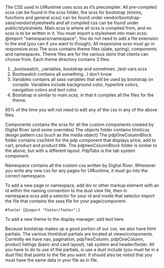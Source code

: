 The CSS used in UIRuntime uses scss as it’s precompiler. All pre-compiled scss can be found in the scss folder, the scss for bootstrap (mixins, functions and general scss) can be found under vendor/bootstrap-sass/vendor/stylesheets and all compiled css can be found under public/stylesheets.
Main.scss is where all scss is compiled from, and no scss is to be written in it. You must import a stylesheet into main.scss: @import "namespace/namespace";
You do not need to add a file extension to the end (you can if you want to though);
All responsive scss must go in responsive.scss
The scss contains theme files (slate, spring), components and namespaces.
Theme files are for the various skins that clients can choose from. Each theme directory contains 3 files: 


1. _bootswatch, _variables, bootstrap and sometimes _test-vars.scss
2. Bootswatch contains all something…I don’t know
3. Variables contains all sass variables that will be used by bootstrap on compile. Variables include background color, hyperlink colors, navigation colors and text color.
4. Bootstrap is similar to main.scss, in that it compiles all the files for the theme.



95% of the time you will not need to edit any of the css in any of the above files.

Components contains the scss for all the custom components created by Digital River (and some overrides)
The objects folder contains html/css design pattern css (such as the media object)
The pdpOneColumnBlock folder contains css/html for the pdp component that displays price, add to cart, product and product title.
The pdptwoColumnBlock folder is similar to the above, but with a different layout.
PdpTabs is the tab system component.

Namespace contains all the custom css written by Digital River. Whenever you write any new css for any pages for UIRuntime, it must go into the correct namespace.

To add a new page or namespace, add div or other markup element with an id within the naming convention to the dust view file, then in namespace.scss add a selector for your id and inside that selector import the file that contains the sass file for your page/component.

`#footer {@import "footer/footer";}`

To add a new theme to the display manager: add text here.

Because bootstrap makes up a good portion of our css, we also have html partials. The various html/dust partials are located at views/components.
Currently we have nav, pagination, pdpTwoColumn, pdpOneColumn, product listings (basic and card layout), tab system and header/footer.
All you have to do to use of the partials, is use a dust include (you must be in a dust file) that points to the file you want. It should also be noted that you must have the same data in your file as in file.
